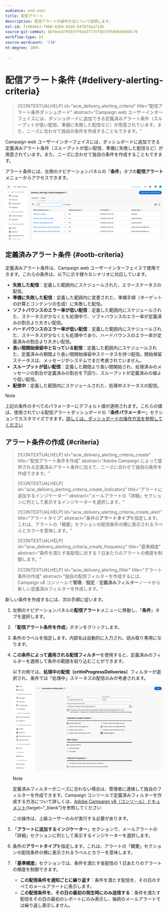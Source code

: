 ```yaml
---
audience: end-user
title: 配信アラート
description: 配信アラートの操作方法について説明します。
exl-id: fc98d4e3-7986-42bb-82d5-b4f874aa71db
source-git-commit: bbfee1479593ff6ae3f77ef5bfd760d63e640c76
workflow-type: ht
source-wordcount: '739'
ht-degree: 100%

---
```


# 配信アラート条件 {#delivery-alerting-criteria}

>[!CONTEXTUALHELP]
>id="acw_delivery_alerting_criteria"
>title="配信アラート条件ダッシュボード"
>abstract="Campaign web ユーザーインターフェイスには、ダッシュボードに追加できる定義済みアラート条件（スループットが低い配信、準備に失敗した配信など）が用意されています。また、ニーズに合わせて独自の条件を作成することもできます。"

Campaign web ユーザーインターフェイスには、ダッシュボードに追加できる定義済みアラート条件（スループットが低い配信、準備に失敗した配信など）が用意されています。また、ニーズに合わせて独自の条件を作成することもできます。

アラート条件には、左側のナビゲーションパネルの「**条件**」タブの&#x200B;**配信アラート**&#x200B;メニューからアクセスできます。

![](assets/alerting-criteria-list.png)

## 定義済みアラート条件 {#ootb-criteria}

定義済みアラート条件は、Campaign web ユーザーインターフェイスで使用できます。これらの条件は、以下に示す様々なシナリオに対応しています。

* **失敗した配信**：定義した範囲内にスケジュールされた、エラーステータスの配信。
* **準備に失敗した配信**：定義した範囲内に変更された、準備手順（ターゲットの計算とコンテンツの生成）に失敗した配信。
* **ソフトバウンスのエラー率が低い配信**：定義した範囲内にスケジュールされた、ステータスが少なくとも処理中で、ソフトバウンスのエラー率が定義済みの割合より大きい配信。
* **ハードバウンスのエラー率が低い配信**：定義した範囲内にスケジュールされた、ステータスが少なくとも処理中であり、ハードバウンスのエラー率が定義済みの割合より大きい配信。
* **長い間開始保留中となっている配信**：定義した範囲内にスケジュールされた、定義済みの期間より長い間開始保留中ステータスを持つ配信。開始保留ステータスは、メッセージがシステムでまだ考慮されていません。
* **スループットが低い配信**：定義した期間より長い間開始され、処理済みのメッセージの割合が定義済みの割合を下回り、スループットが定義済みの値より低い配信。
* **配信中**：定義した範囲内にスケジュールされた、処理中ステータスの配信。

>[!NOTE]
>
>上記の条件のすべてのパラメーターにデフォルト値が適用されます。これらの値は、使用されている配信アラートダッシュボードの「**条件パラメーター**」セクションでカスタマイズできます。[詳しくは、ダッシュボードの操作方法を参照してください](../msg/delivery-alerting-dashboards.md)

## アラート条件の作成 {#criteria}

>[!CONTEXTUALHELP]
>id="acw_delivery_alerting_criteria_create"
>title="配信アラート条件を作成"
>abstract="Adobe Campaign によって提供される定義済みアラート条件に加えて、ニーズに合わせて独自の条件を作成できます。"

>[!CONTEXTUALHELP]
>id="acw_delivery_alerting_criteria_create_indicators"
>title="アラートに追加するインジケーター"
>abstract="メールアラートの「詳細」セクションに列として表示するインジケーターを選択します。"

>[!CONTEXTUALHELP]
>id="acw_delivery_alerting_criteria_create_alert"
>title="アラートタイプ"
>abstract="条件の&#x200B;**アラートタイプ**&#x200B;を指定します。これは、アラートの「概要」セクションの配信条件の横に表示されるラベルとカラーを意味します。"

>[!CONTEXTUALHELP]
>id="acw_delivery_alerting_criteria_create_frequency"
>title="基準頻度"
>abstract="条件を満たす各配信に対する 1 日あたりのアラートの頻度を制御します。"

>[!CONTEXTUALHELP]
>id="acw_delivery_alerting_filter"
>title="アラート条件の作成"
>abstract="独自の配信フィルターを作成するには、Campaign v8 コンソールで&#x200B;**管理**／**設定**／**定義済みフィルター**&#x200B;ノードから新しい定義済みフィルターを作成します。"

新しい条件を作成するには、次の手順に従います。

1. 左側のナビゲーションパネルの&#x200B;**配信アラート**&#x200B;メニューに移動し、「**条件**」タブを選択します。
1. 「**配信アラート条件を作成**」ボタンをクリックします。
1. 条件のラベルを指定します。内部名は自動的に入力され、読み取り専用になります。
1. **この条件によって適用される配信フィルター**&#x200B;を使用すると、定義済みのフィルターを適用して条件の範囲を絞り込むことができます。

   以下の例では、**処理中の配信（critInProgressDeliveries）**&#x200B;フィルターが選択され、条件では「処理中」ステータスの配信のみが考慮されます。

   ![](assets/alerting-criteria-properties.png)

   >[!NOTE]
   >
   >定義済みフィルターがニーズに合わない場合は、管理者に連絡して独自のフィルターを作成できます。Campaign コンソールで定義済みフィルターを作成する方法について詳しくは、[Adobe Campaign v8（コンソール）ドキュメント](https://experienceleague.adobe.com/ja/docs/campaign/campaign-v8/audience/create-audiences/create-filters){target="_blank"}を参照してください
   >
   >この操作は、上級ユーザーのみが実行する必要があります。

1. 「**アラートに追加するインジケーター**」セクションで、メールアラートの「詳細」セクションに列として表示するインジケーターを選択します。

1. 条件の&#x200B;**アラートタイプ**&#x200B;を指定します。これは、アラートの「概要」セクションの配信条件の横に表示されるラベルとカラーを意味します。

1. 「**基準頻度**」セクションでは、条件を満たす各配信の 1 日あたりのアラートの頻度を制御できます。

   * **この配信条件を通知ごとに繰り返す**：条件を満たす配信を、その日のすべてのメールアラートに表示します。
   * **この配信条件を、その日の最初の発生時にのみ送信する**：条件を満たす配信をその日の最初のレポートにのみ表示し、後続のメールアラートでは繰り返し表示しません。
